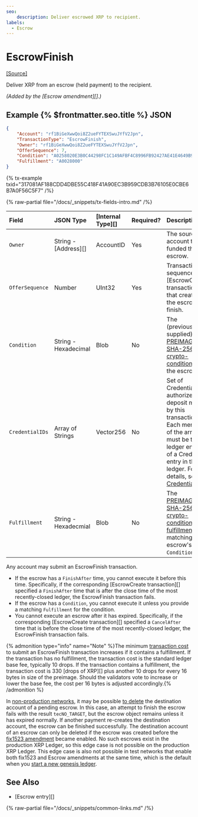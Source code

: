 ```yaml
---
seo:
    description: Deliver escrowed XRP to recipient.
labels:
  - Escrow
---
```

# EscrowFinish

[[Source]](https://github.com/XRPLF/rippled/blob/master/src/xrpld/app/tx/detail/Escrow.cpp "Source")

Deliver XRP from an escrow (held payment) to the recipient.

_(Added by the [Escrow amendment][].)_


## Example {% $frontmatter.seo.title %} JSON

```json
{
    "Account": "rf1BiGeXwwQoi8Z2ueFYTEXSwuJYfV2Jpn",
    "TransactionType": "EscrowFinish",
    "Owner": "rf1BiGeXwwQoi8Z2ueFYTEXSwuJYfV2Jpn",
    "OfferSequence": 7,
    "Condition": "A0258020E3B0C44298FC1C149AFBF4C8996FB92427AE41E4649B934CA495991B7852B855810100",
    "Fulfillment": "A0028000"
}
```

{% tx-example txid="317081AF188CDD4DBE55C418F41A90EC3B959CDB3B76105E0CBE6B7A0F56C5F7" /%}


{% raw-partial file="/docs/_snippets/tx-fields-intro.md" /%}

| Field           | JSON Type            | [Internal Type][] | Required? | Description |
|:----------------|:---------------------|:------------------|:----------|:------------|
| `Owner`         | String - [Address][] | AccountID         | Yes       | The source account that funded the escrow. |
| `OfferSequence` | Number               | UInt32            | Yes       | Transaction sequence of [EscrowCreate transaction][] that created the escrow to finish. |
| `Condition`     | String - Hexadecimal | Blob              | No        | The (previously-supplied) [PREIMAGE-SHA-256 crypto-condition](https://tools.ietf.org/html/draft-thomas-crypto-conditions-02#section-8.1) of the escrow. |
| `CredentialIDs` | Array of Strings     | Vector256         | No        | Set of Credentials to authorize a deposit made by this transaction. Each member of the array must be the ledger entry ID of a Credential entry in the ledger. For details, see [Credential IDs](./payment.md#credential-ids). |
| `Fulfillment`   | String - Hexadecmial | Blob              | No        | The [PREIMAGE-SHA-256 crypto-condition fulfillment](https://tools.ietf.org/html/draft-thomas-crypto-conditions-02#section-8.1.4) matching the escrow's `Condition`. |

Any account may submit an EscrowFinish transaction.

- If the escrow has a `FinishAfter` time, you cannot execute it before this time. Specifically, if the corresponding [EscrowCreate transaction][] specified a `FinishAfter` time that is after the close time of the most recently-closed ledger, the EscrowFinish transaction fails.
- If the escrow has a `Condition`, you cannot execute it unless you provide a matching `Fulfillment` for the condition.
- You cannot execute an escrow after it has expired. Specifically, if the corresponding [EscrowCreate transaction][] specified a `CancelAfter` time that is before the close time of the most recently-closed ledger, the EscrowFinish transaction fails.

{% admonition type="info" name="Note" %}The minimum [transaction cost](../../../../concepts/transactions/transaction-cost.md) to submit an EscrowFinish transaction increases if it contains a fulfillment. If the transaction has no fulfillment, the transaction cost is the standard ledger base fee, typically 10 drops. If the transaction contains a fulfillment, the transaction cost is 330 [drops of XRP][] plus another 10 drops for every 16 bytes in size of the preimage. Should the validators vote to increase or lower the base fee, the cost per 16 bytes is adjusted accordingly.{% /admonition %}

In [non-production networks](../../../../concepts/networks-and-servers/parallel-networks.md), it may be possible [to delete](../../../../concepts/accounts/deleting-accounts.md) the destination account of a pending escrow. In this case, an attempt to finish the escrow fails with the result `tecNO_TARGET`, but the escrow object remains unless it has expired normally. If another payment re-creates the destination account, the escrow can be finished successfully. The destination account of an escrow can only be deleted if the escrow was created before the [fix1523 amendment](/resources/known-amendments.md#fix1523) became enabled. No such escrows exist in the production XRP Ledger, so this edge case is not possible on the production XRP Ledger. This edge case is also not possible in test networks that enable both fix1523 and Escrow amendments at the same time, which is the default when you [start a new genesis ledger](../../../../infrastructure/testing-and-auditing/start-a-new-genesis-ledger-in-stand-alone-mode.md).

## See Also

- [Escrow entry][]

{% raw-partial file="/docs/_snippets/common-links.md" /%}
